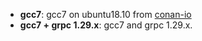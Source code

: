 - **gcc7**:  gcc7 on ubuntu18.10 from [conan-io](https://github.com/conan-io/conan-docker-tools)
- **gcc7 + grpc 1.29.x**: gcc7 and grpc 1.29.x.